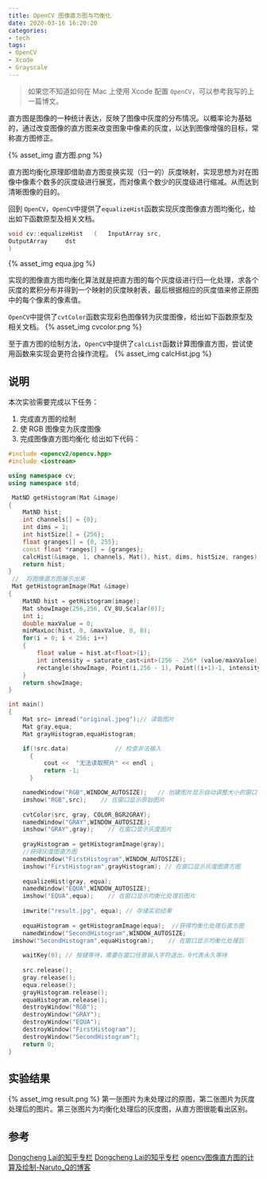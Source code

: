 ```yaml
---
title: OpenCV 图像直方图与均衡化
date: 2020-03-16 16:20:20
categories: 
- tech
tags: 
- OpenCV
- Xcode
- Grayscale
---
```


> 如果您不知道如何在 Mac 上使用 Xcode 配置 `OpenCV`，可以参考我写的上一篇博文。

直方图是图像的一种统计表达，反映了图像中灰度的分布情况。以概率论为基础的，通过改变图像的直方图来改变图象中像素的灰度，以达到图像增强的目标，常称直方图修正。

{% asset_img 直方图.png %}

直方图均衡化原理即借助直方图变换实现（归一的）灰度映射，实现思想为对在图像中像素个数多的灰度级进行展宽，而对像素个数少的灰度级进行缩减。从而达到清晰图像的目的。

回到 `OpenCV`，`OpenCV`中提供了`equalizeHist`函数实现灰度图像直方图均衡化，给出如下函数原型及相关文档。

```cpp
void cv::equalizeHist	(	InputArray src,
OutputArray 	dst 
)	
```

{% asset_img equa.jpg %}

实现的图像直方图均衡化算法就是把直方图的每个灰度级进行归一化处理，求各个灰度的累积分布并得到一个映射的灰度映射表，最后根据相应的灰度值来修正原图中的每个像素的像素值。

`OpenCV`中提供了`cvtColor`函数实现彩色图像转为灰度图像，给出如下函数原型及相关文档。
{% asset_img cvcolor.png %}

至于直方图的绘制方法，`OpenCV`中提供了`calcList`函数计算图像直方图，尝试使用函数来实现会更符合操作流程。
{% asset_img calcHist.jpg %}

## 说明
本次实验需要完成以下任务：
1. 完成直方图的绘制
2. 使 RGB 图像变为灰度图像
3. 完成图像直方图均衡化
给出如下代码：

```cpp
#include <opencv2/opencv.hpp>
#include <iostream>

using namespace cv;
using namespace std;

 MatND getHistogram(Mat &image)
{
    MatND hist;
    int channels[] = {0};
    int dims = 1;
    int histSize[] = {256};
    float granges[] = {0, 255};
    const float *ranges[] = {granges};
    calcHist(&image, 1, channels, Mat(), hist, dims, histSize, ranges);
    return hist;
}
 //  将图像直方图展示出来
 Mat getHistogramImage(Mat &image)
{
    MatND hist = getHistogram(image);
    Mat showImage(256,256, CV_8U,Scalar(0));
    int i;
    double maxValue = 0;
    minMaxLoc(hist, 0, &maxValue, 0, 0);
    for(i = 0; i < 256; i++)
    {
        float value = hist.at<float>(i);
        int intensity = saturate_cast<int>(256 - 256* (value/maxValue));
        rectangle(showImage, Point(i,256 - 1), Point((i+1)-1, intensity), Scalar(255));
    }
    return showImage;
}

int main()
{
    Mat src= imread("original.jpeg");// 读取图片
    Mat gray,equa;
    Mat grayHistogram,equaHistogram;

    if(!src.data)             // 检查非法输入
      {
          cout <<  "无法读取照片" << endl ;
          return -1;
      }

    namedWindow("RGB",WINDOW_AUTOSIZE);   // 创建图片显示自动调整大小的窗口
    imshow("RGB",src);    // 在窗口显示原始图片
    
    cvtColor(src, gray, COLOR_BGR2GRAY);
    namedWindow("GRAY",WINDOW_AUTOSIZE);
    imshow("GRAY",gray);    // 在窗口显示灰度图片
    
    grayHistogram = getHistogramImage(gray);
    //获得灰度图直方图
    namedWindow("FirstHistogram",WINDOW_AUTOSIZE);
    imshow("FirstHistogram",grayHistogram); // 在窗口显示灰度图直方图
    
    equalizeHist(gray, equa);
    namedWindow("EQUA",WINDOW_AUTOSIZE); 
    imshow("EQUA",equa);    // 在窗口显示均衡化处理后图片
    
    imwrite("result.jpg", equa); // 存储实验结果
    
    equaHistogram = getHistogramImage(equa);  //获得均衡化处理后直方图
    namedWindow("SecondHistogram",WINDOW_AUTOSIZE; 
 imshow("SecondHistogram",equaHistogram);    // 在窗口显示均衡化处理后
    
    waitKey(0); // 按键等待，需要在窗口任意输入字符退出，0代表永久等待
    
    src.release();
    gray.release();
    equa.release();
    grayHistogram.release();
    equaHistogram.release();
    destroyWindow("RGB");
    destroyWindow("GRAY");
    destroyWindow("EQUA");
    destroyWindow("FirstHistogram");
    destroyWindow("SecondHistogram");
    return 0;
}
```

## 实验结果

{% asset_img result.png %}
第一张图片为未处理过的原图，第二张图片为灰度处理后的图片。第三张图片为均衡化处理后的灰度图，从直方图很能看出区别。

## 参考
[Dongcheng Lai的知乎专栏](https://docs.opencv.org/master/)
[Dongcheng Lai的知乎专栏](https://zhuanlan.zhihu.com/p/73201428)
[opencv图像直方图的计算及绘制-Naruto_Q的博客](https://blog.csdn.net/piaoxuezhong/article/details/54588270)